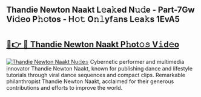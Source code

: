 ## Thandie Newton Naakt L𝚎a𝚔ed N𝚞𝚍e - Part-7Gw Vi𝚍𝚎o P𝚑𝚘tos - H𝚘𝚝 O𝚗𝚕yf𝚊ns L𝚎a𝚔s 1EvA5

# <h2><a href="http://kfbtv5k.oniu.top/?m=Thandie+Newton+Naakt">🔗👉 🔴 Thandie Newton Naakt P𝚑ot𝚘𝚜 V𝚒d𝚎o</a></h2>

[![Thandie Newton Naakt Nu𝚍e𝚜](https://i.imgur.com/0qMVB7G.gif)](http://kfbtv5k.oniu.top/?m=Thandie+Newton+Naakt)
Cybernetic performer and multimedia innovator Thandie Newton Naakt, known for publishing dance and lifestyle tutorials through viral dance sequences and compact clips. Remarkable philanthropist Thandie Newton Naakt, acclaimed for their generous contributions and efforts to improve the world.  
